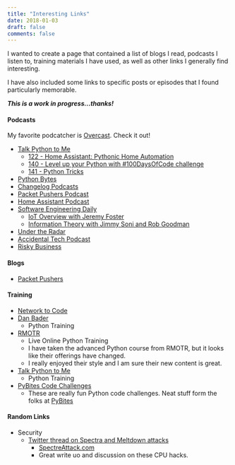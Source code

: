 ```yaml
---
title: "Interesting Links"
date: 2018-01-03
draft: false
comments: false
---
```


I wanted to create a page that contained a list of blogs I read, podcasts I listen to, training materials I have used, as well as other links I generally find interesting.

I have also included some links to specific posts or episodes that I found particularly memorable.

_***This is a work in progress...thanks!***_

#### Podcasts

My favorite podcatcher is [Overcast](https://overcast.fm).  Check it out!

* [Talk Python to Me](https://talkpython.fm)
    * [122 - Home Assistant: Pythonic Home Automation](https://talkpython.fm/episodes/show/122/home-assistant-pythonic-home-automation)
    * [140 - Level up your Python with #100DaysOfCode challenge](https://talkpython.fm/episodes/show/140/level-up-your-python-with-100daysofcode-challenge)
    * [141 - Python Tricks](https://talkpython.fm/episodes/show/141/python-tricks)
* [Python Bytes](https://pythonbytes.fm)
* [Changelog Podcasts](https://changelog.com)
* [Packet Pushers Podcast](http://packetpushers.net)
* [Home Assistant Podcast](https://hasspodcast.io)
* [Software Engineering Daily](https://softwareengineeringdaily.com)
    * [IoT Overview with Jeremy Foster](https://softwareengineeringdaily.com/2017/08/08/iot-overview-with-jeremy-foster/)
    * [Information Theory with Jimmy Soni and Rob Goodman](https://softwareengineeringdaily.com/2017/09/04/information-theory-with-jimmy-soni-and-rob-goodman/)
* [Under the Radar](https://www.relay.fm/radar)
* [Accidental Tech Podcast](http://atp.fm)
* [Risky Business](http://risky.biz)

#### Blogs

* [Packet Pushers](http://packetpushers.net/blog/)

#### Training

* [Network to Code](http://networktocode.com)
* [Dan Bader](https://training.dbader.org)
    * Python Training
* [RMOTR](https://rmotr.com)
    * Live Online Python Training
    * I have taken the advanced Python course from RMOTR, but it looks like their offerings have changed.
    * I really enjoyed their style and I am sure their new content is great.
* [Talk Python to Me](https://training.talkpython.fm)
    *  Python Training
* [PyBites Code Challenges](https://codechalleng.es)
    * These are really fun Python code challenges.  Neat stuff form the folks at [PyBites](https://pybit.es)

#### Random Links

* Security
    * [Twitter thread on Spectra and Meltdown attacks](https://twitter.com/pjf/status/948734009701380096)
        * [SpectreAttack.com](https://spectreattack.com/)
        * Great write uo and discussion on these CPU hacks. 
